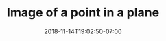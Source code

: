 ---
title: 'Image of a point in a plane'
date: 2018-11-14T19:02:50-07:00
draft: false
weight: 9
extensions:
    - katex
---